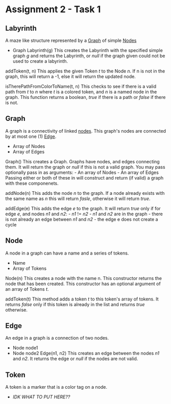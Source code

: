 # Assignment 2 - Task 1

## Labyrinth
A maze like structure represented by a [Graph](##Graph) of simple [Nodes](##Node)
  - Graph
Labyrinth(g)
  This creates the Labyrinth with the specified simple graph *g* and returns the Labyrinth, or *null* if the graph given could not be used to create a labyrinth. 

addToken(t, n)
  This applies the given Token *t* to the Node *n*. If n is not in the graph, this will return a -1, else it will return the updated node.

isTherePathFromColorToName(t, n)
  This checks to see if there is a valid path from *t* to *n* where *t* is a colored token, and *n* is a named node in the graph. This function returns a boolean, *true* if there is a path or *false* if there is not.


## Graph
A graph is a connectivity of linked [nodes](##Node). This graph's nodes are connected by at most one (1) [Edge](##Edge). 
  - Array of Nodes
  - Array of Edges
  
Graph()
  This creates a Graph. Graphs have nodes, and edges connecting them. It will return the graph or *null* if this is not a valid graph.
  You may pass optionally pass in as arguments:
    - An array of Nodes
    - An array of Edges
    Passing either or both of these in will construct and return (if valid) a graph with these componenets.

addNode(n)
  This adds the node *n* to the graph. If a node already exists with the same name as *n* this will return *fasle*, otherwise it will return *true*.
  
addEdge(e)
  This adds the edge *e* to the graph. It will return *true* only if for edge *e*, and nodes *n1* and *n2*:
    - *n1* != *n2*
    - *n1* and *n2* are in the graph
    - there is not already an edge between *n1* and *n2*
    - the edge e does not create a cycle

## Node
A node in a graph can have a name and a series of tokens.
- Name
- Array of Tokens

Node(n)
  This creates a node with the name n. This constructor returns the node that has been created.
  This constructor has an optional argument of an array of Tokens *t*.

addToken(t)
  This method adds a token *t* to this token's array of tokens. It returns *false* only if this token is already in the list and returns *true* otherwise.

## Edge
An edge in a graph is a connection of two nodes.
  - Node node1
  - Node node2 
Edge(n1, n2)
  This creates an edge between the nodes *n1* and *n2*. It returns the edge or *null* if the nodes are not valid.

## Token
A token is a marker that is a color tag on a node.
  - *IDK WHAT TO PUT HERE??*
